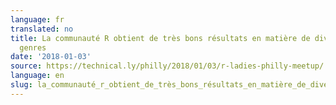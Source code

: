 ```yaml
---
language: fr
translated: no
title: La communauté R obtient de très bons résultats en matière de diversité des
  genres
date: '2018-01-03'
source: https://technical.ly/philly/2018/01/03/r-ladies-philly-meetup/
language: en
slug: la_communauté_r_obtient_de_très_bons_résultats_en_matière_de_diversité_des_genres
---
```




